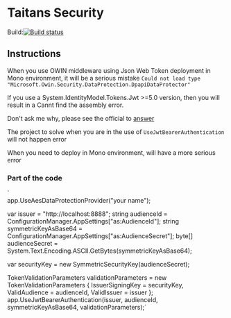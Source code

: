 Taitans Security
================

Build:[![Build status](https://ci.appveyor.com/api/projects/status/m46qdo22qbu62hbu/branch/master?svg=true)](https://ci.appveyor.com/project/xielongjiang/security/branch/master)

## Instructions 

When you use OWIN middleware using Json Web Token deployment in Mono environment, it will be a serious mistake  `Could not load type "Microsoft.Owin.Security.DataProtection.DpapiDataProtector"`

If you use a System.IdentityModel.Tokens.Jwt >=5.0 version, then you will result in a Cannt find the assembly error.

Don't ask me why, please see the official to [answer](https://github.com/AzureAD/azure-activedirectory-identitymodel-extensions-for-dotnet/issues/512#issuecomment-252789324)

The project to solve when you are in the use of `UseJwtBearerAuthentication` will not happen error

When you need to deploy in Mono environment, will have a more serious error

### Part of the code

`  
app.UseAesDataProtectionProvider("your name"); 

var issuer = "http://localhost:8888";
string audienceId = ConfigurationManager.AppSettings["as:AudienceId"];
string symmetricKeyAsBase64 = ConfigurationManager.AppSettings["as:AudienceSecret"];
byte[] audienceSecret = System.Text.Encoding.ASCII.GetBytes(symmetricKeyAsBase64);

var securityKey = new SymmetricSecurityKey(audienceSecret);

TokenValidationParameters validationParameters = new TokenValidationParameters
{
   IssuerSigningKey = securityKey,
   ValidAudience = audienceId,
   ValidIssuer = issuer
};
 app.UseJwtBearerAuthentication(issuer, audienceId, symmetricKeyAsBase64, validationParameters);`

